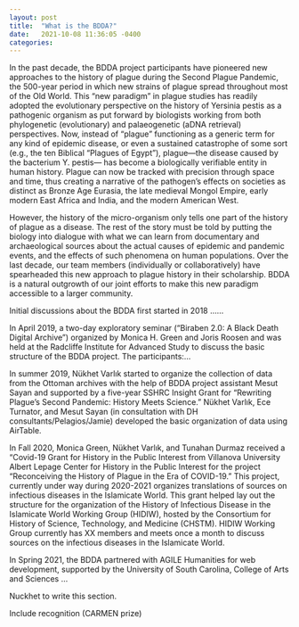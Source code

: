 ```yaml
---
layout: post
title:  "What is the BDDA?"
date:   2021-10-08 11:36:05 -0400
categories: 
---
```

In the past decade, the BDDA project participants have pioneered new approaches to the history of plague during the Second Plague Pandemic, the 500-year period in which new strains of plague spread throughout most of the Old World. This “new paradigm” in plague studies has readily adopted the evolutionary perspective on the history of Yersinia pestis as a pathogenic organism as put forward by biologists working from both phylogenetic (evolutionary) and palaeogenetic (aDNA retrieval) perspectives. Now, instead of “plague” functioning as a generic term for any kind of epidemic disease, or even a sustained catastrophe of some sort (e.g., the ten Biblical “Plagues of Egypt”), plague—the disease caused by the bacterium Y. pestis— has become a biologically verifiable entity in human history. Plague can now be tracked with precision through space and time, thus creating a narrative of the pathogen’s effects on societies as distinct as Bronze Age Eurasia, the late medieval Mongol Empire, early modern East Africa and India, and the modern American West.
 
However, the history of the micro-organism only tells one part of the history of plague as a disease. The rest of the story must be told by putting the biology into dialogue with what we can learn from documentary and archaeological sources about the actual causes of epidemic and pandemic events, and the effects of such phenomena on human populations. Over the last decade, our team members (individually or collaboratively) have spearheaded this new approach to plague history in their scholarship. BDDA is a natural outgrowth of our joint efforts to make this new paradigm accessible to a larger community.


Initial discussions about the BDDA first started in 2018 ……  

In April 2019, a two-day exploratory seminar (“Biraben 2.0: A Black Death Digital Archive”) organized by Monica H. Green and Joris Roosen and was held at the Radcliffe Institute for Advanced Study to discuss the basic structure of the BDDA project. The participants:…

In summer 2019, Nükhet Varlık started to organize the collection of data from the Ottoman archives with the help of BDDA project assistant Mesut Sayan and supported by a five-year SSHRC Insight Grant for “Rewriting Plague’s Second Pandemic: History Meets Science.” Nükhet Varlık, Ece Turnator, and Mesut Sayan (in consultation with DH consultants/Pelagios/Jamie) developed the basic organization of data using AirTable.

In Fall 2020, Monica Green, Nükhet Varlık, and Tunahan Durmaz received a “Covid-19 Grant for History in the Public Interest from Villanova University Albert Lepage Center for History in the Public Interest for the project “Reconceiving the History of Plague in the Era of COVID-19.” This project, currently under way during 2020-2021 organizes translations of sources on infectious diseases in the Islamicate World. This grant helped lay out the structure for the organization of the History of Infectious Disease in the Islamicate World Working Group (HIDIW), hosted by the Consortium for History of Science, Technology, and Medicine (CHSTM). HIDIW Working Group currently has XX members and meets once a month to discuss sources on the infectious diseases in the Islamicate World.

In Spring 2021, the BDDA partnered with AGILE Humanities for web development, supported by the University of South Carolina, College of Arts and Sciences …

Nuckhet to write this section.
	
Include recognition (CARMEN prize)
	
